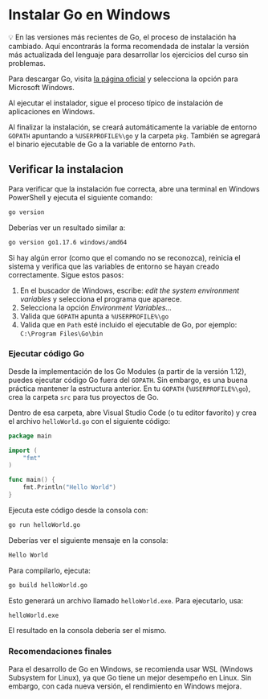 # Instalar Go en Windows

💡 En las versiones más recientes de Go, el proceso de instalación ha cambiado. Aquí encontrarás la forma recomendada de instalar la versión más actualizada del lenguaje para desarrollar los ejercicios del curso sin problemas.

Para descargar Go, visita [la página oficial](https://go.dev/dl/) y selecciona la opción para Microsoft Windows.

Al ejecutar el instalador, sigue el proceso típico de instalación de aplicaciones en Windows.

Al finalizar la instalación, se creará automáticamente la variable de entorno `GOPATH` apuntando a `%USERPROFILE%\go` y la carpeta `pkg`. También se agregará el binario ejecutable de Go a la variable de entorno `Path`.

## Verificar la instalacion

Para verificar que la instalación fue correcta, abre una terminal en Windows PowerShell y ejecuta el siguiente comando:

```sh
go version
```

Deberías ver un resultado similar a:

``` sh
go version go1.17.6 windows/amd64
```

Si hay algún error (como que el comando no se reconozca), reinicia el sistema y verifica que las variables de entorno se hayan creado correctamente. Sigue estos pasos:

1. En el buscador de Windows, escribe: _edit the system environment variables_ y selecciona el programa que aparece.
2. Selecciona la opción _Environment Variables..._
3. Valida que `GOPATH` apunta a `%USERPROFILE%\go`
4. Valida que en `Path` esté incluido el ejecutable de Go, por ejemplo: `C:\Program Files\Go\bin`

### Ejecutar código Go

Desde la implementación de los Go Modules (a partir de la versión 1.12), puedes ejecutar código Go fuera del `GOPATH`. Sin embargo, es una buena práctica mantener la estructura anterior. En tu `GOPATH` (`%USERPROFILE%\go`), crea la carpeta `src` para tus proyectos de Go.

Dentro de esa carpeta, abre Visual Studio Code (o tu editor favorito) y crea el archivo `helloWorld.go` con el siguiente código:

```go
package main

import (
    "fmt"
)

func main() {
    fmt.Println("Hello World")
}
```

Ejecuta este código desde la consola con:

```sh
go run helloWorld.go
```

Deberías ver el siguiente mensaje en la consola:

``` sh
Hello World
```

Para compilarlo, ejecuta:

```sh
go build helloWorld.go
```

Esto generará un archivo llamado `helloWorld.exe`. Para ejecutarlo, usa:

```sh
helloWorld.exe
```

El resultado en la consola debería ser el mismo.

### Recomendaciones finales

Para el desarrollo de Go en Windows, se recomienda usar WSL (Windows Subsystem for Linux), ya que Go tiene un mejor desempeño en Linux. Sin embargo, con cada nueva versión, el rendimiento en Windows mejora.
